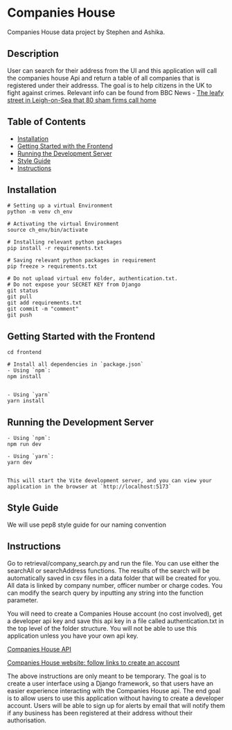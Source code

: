 # Companies House
Companies House data project by Stephen and Ashika.

## Description
User can search for their address from the UI and this application will call the companies house Api and
return a table of all companies that is registered under their addresss. The goal is to help citizens in
the UK to fight against crimes. 
Relevant info can be found from BBC News - [The leafy street in Leigh-on-Sea that 80 sham firms call home](https://www.bbc.co.uk/news/uk-england-essex-66773673)

## Table of Contents

- [Installation](#installation)
- [Getting Started with the Frontend](#getting-started-with-the-frontend)
- [Running the Development Server](#running-the-development-server)
- [Style Guide](#style-guide)
- [Instructions](#instructions)

## Installation
```
# Setting up a virtual Environment
python -m venv ch_env

# Activating the virtual Environment
source ch_env/bin/activate

# Installing relevant python packages 
pip install -r requirements.txt

# Saving relevant python packages in requirement
pip freeze > requirements.txt

# Do not upload virtual env folder, authentication.txt. 
# Do not expose your SECRET KEY from Django
git status
git pull 
git add requirements.txt
git commit -m "comment"
git push 

```

## Getting Started with the Frontend
```
cd frontend

# Install all dependencies in `package.json`
- Using `npm`:
npm install


- Using `yarn`
yarn install
```

## Running the Development Server
```
- Using `npm`:
npm run dev

- Using `yarn`:
yarn dev


This will start the Vite development server, and you can view your application in the browser at `http://localhost:5173`

```


## Style Guide

We will use pep8 style guide for our naming convention

## Instructions

Go to retrieval/company_search.py and run the file. You can use either the searchAll or searchAddress functions. The results of the search will be automatically saved in csv files in a data folder that will be created for you. All data is linked by company number, officer number or charge codes. You can modify the search query by inputting any string into the function parameter.

You will need to create a Companies House account (no cost involved), get a developer api key and save this api key in a file called authentication.txt in the top level of the folder structure. You will not be able to use this application unless you have your own api key.

[Companies House API](https://developer-specs.company-information.service.gov.uk/)

[Companies House website: follow links to create an account](https://find-and-update.company-information.service.gov.uk/)

The above instructions are only meant to be temporary. The goal is to create a user interface using a Django framework, so that users have an easier experience interacting with the Companies House api. The end goal is to allow users to use this application without having to create a developer account. Users will be able to sign up for alerts by email that will notify them if any business has been registered at their address without their authorisation.
